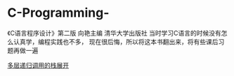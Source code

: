 # C-Programming-
《C语言程序设计》第二版 向艳主编 清华大学出版社
当时学习C语言的时候没有怎么认真学，编程实践也不多，
现在很后悔，所以将这本书翻出来，将有些课后习题再做一遍

[多层递归调用的栈展开](http://blog.csdn.net/u012152619/article/details/47345107 "多层递归调用的栈展开")
